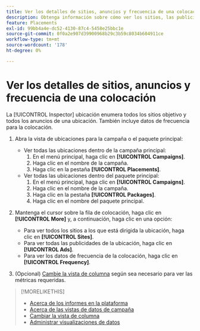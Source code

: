 ```yaml
---
title: Ver los detalles de sitios, anuncios y frecuencia de una colocación
description: Obtenga información sobre cómo ver los sitios, las publicidades y los datos de frecuencia de destino de una ubicación.
feature: Placements
exl-id: 99bb4a4e-dc52-4130-87c4-5458e25bbc1e
source-git-commit: 0f0a2e907d39900968b29c3b59c8034b604911ce
workflow-type: tm+mt
source-wordcount: '178'
ht-degree: 0%

---
```


# Ver los detalles de sitios, anuncios y frecuencia de una colocación

La [!UICONTROL Inspector] ubicación enumera todos los sitios objetivo y todos los anuncios de una ubicación. También incluye datos de frecuencia para la colocación.

1. Abra la vista de ubicaciones para la campaña o el paquete principal:

   * Ver todas las ubicaciones dentro de la campaña principal:
      1. En el menú principal, haga clic en **[!UICONTROL Campaigns]**.
      1. Haga clic en el nombre de la campaña.
      1. Haga clic en la pestaña **[!UICONTROL Placements]**.
   * Ver todas las ubicaciones dentro del paquete principal:
      1. En el menú principal, haga clic en **[!UICONTROL Campaigns]**.
      1. Haga clic en el nombre de la campaña.
      1. Haga clic en la pestaña **[!UICONTROL Packages]**.
      1. Haga clic en el nombre del paquete principal.


1. Mantenga el cursor sobre la fila de colocación, haga clic en **[!UICONTROL More]** y, a continuación, haga clic en una opción:
   * Para ver todos los sitios a los que está dirigida la ubicación, haga clic en **[!UICONTROL Sites]**.
   * Para ver todas las publicidades de la ubicación, haga clic en **[!UICONTROL Ads]**.
   * Para ver los datos de frecuencia de la colocación, haga clic en **[!UICONTROL Frequency]**.

1. (Opcional) [Cambie la vista de columna](column-view-change.md) según sea necesario para ver las métricas requeridas.

>[!MORELIKETHIS]
>
>* [Acerca de los informes en la plataforma](campaign-reports-about.md)
>* [Acerca de las vistas de datos de campaña](campaign-data-views-about.md)
>* [Cambiar la vista de columna](column-view-change.md)
>* [Administrar visualizaciones de datos](campaign-data-visualization-manage.md)

